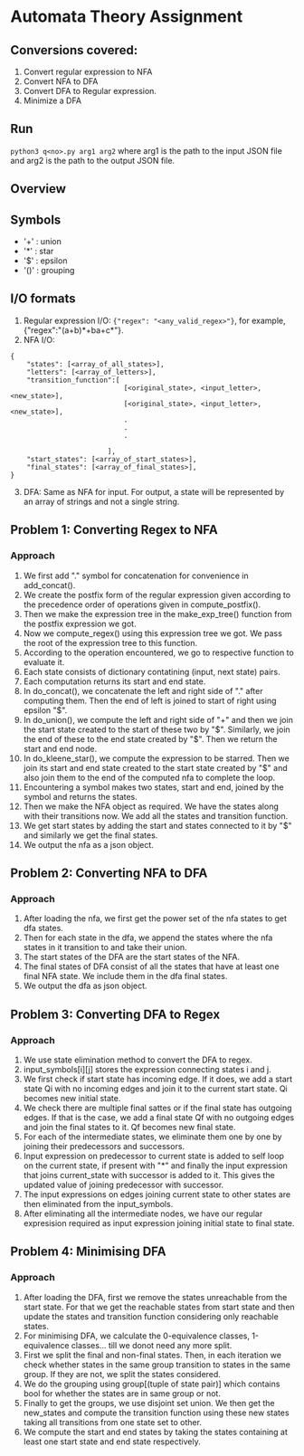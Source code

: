 # Automata Theory Assignment

## Conversions covered:

1. Convert regular expression to NFA
2. Convert NFA to DFA
3. Convert DFA to Regular expression.
4. Minimize a DFA 

## Run
`python3 q<no>.py arg1 arg2` where arg1 is the path to the input JSON file and arg2 is the path to the output JSON file.


## Overview

## Symbols 
- '+' : union 
- '*' : star 
- '$' : epsilon 
- '()' : grouping

## I/O formats
1. Regular expression I/O: `{"regex": "<any_valid_regex>"}`, for example, {"regex":"(a+b)\*+ba+c\*"}.
2. NFA I/O:
```
{
    "states": [<array_of_all_states>],
    "letters": [<array_of_letters>],
    "transition_function":[
                            [<original_state>, <input_letter>, <new_state>],
                            [<original_state>, <input_letter>, <new_state>],
                            .
                            .
                            .
                    
                        ],
    "start_states": [<array_of_start_states>],
    "final_states": [<array_of_final_states>],
}
```
3. DFA: Same as NFA for input. For output, a state will be represented by an array of strings and not a single string.


## Problem 1: Converting Regex to NFA

### Approach

1. We first add "." symbol for concatenation for convenience in add_concat().
2. We create the postfix form of the regular expression given according to the precedence order of operations given in compute_postfix().
3. Then we make the expression tree in the make_exp_tree() function from the postfix expression we got.
4. Now we compute_regex() using this expression tree we got. We pass the root of the expression tree to this function.
5. According to the operation encountered, we go to respective function to evaluate it.
6. Each state consists of dictionary contatining (input, next state) pairs.
7. Each computation returns its start and end state.
8. In do_concat(), we concatenate the left and right side of "." after computing them. Then the end of left is joined to start of right using epsilon "$".
9. In do_union(), we compute the left and right side of "+" and then we join the start state created to the start of these two by "$". Similarly, we join the end of these to the end state created by "$". Then we return the start and end node.
10. In do_kleene_star(), we compute the expression to be starred. Then we join its start and end state created to the start state created by "$" and also join them to the end of the computed nfa to complete the loop.
11. Encountering a symbol makes two states, start and end, joined by the symbol and returns the states.
12. Then we make the NFA object as required. We have the states along with their transitions now. We add all the states and transition function.
13. We get start states by adding the start and states connected to it by "$" and similarly we get the final states.
14. We output the nfa as a json object.

## Problem 2: Converting NFA to DFA

### Approach
1. After loading the nfa, we first get the power set of the nfa states to get dfa states.
2. Then for each state in the dfa, we append the states where the nfa states in it transition to and take their union.
3. The start states of the DFA are the start states of the NFA.
4. The final states of DFA consist of all the states that have at least one final NFA state. We include them in the dfa final states.
5. We output the dfa as json object. 


## Problem 3: Converting DFA to Regex

### Approach
1. We use state elimination method to convert the DFA to regex.
3. input_symbols[i][j] stores the expression connecting states i and j.
4. We first check if start state has incoming edge. If it does, we add a start state Qi with no incoming edges and join it to the current start state. Qi becomes new initial state.
5. We check there are multiple final sattes or if the final state has outgoing edges. If that is the case, we add a final state Qf with no outgoing edges and join the final states to it. Qf becomes new final state. 
6. For each of the intermediate states, we eliminate them one by one by joining their predecessors and successors.
7. Input expression on predecessor to current state is added to self loop on the current state, if present with "*" and finally the input expression that joins current_state with successor is added to it. This gives the updated value of joining predecessor with successor.
8. The input expressions on edges joining current state to other states are then eliminated from the input_symbols.
9. After eliminating all the intermediate nodes, we have our regular expresision required as input expression joining initial state to final state.

## Problem 4: Minimising DFA

### Approach
1. After loading the DFA, first we remove the states unreachable from the start state. For that we get the reachable states from start state and then update the states and transition function considering only reachable states.  
2. For minimising DFA, we calculate the 0-equivalence classes, 1-equivalence classes... till we donot need any more split.
3. First we split the final and non-final states. Then, in each iteration we check whether states in the same group transition to states in the same group. If they are not, we split the states considered.
4. We do the grouping using group[(tuple of state pair)] which contains bool for whether the states are in same group or not.
5. Finally to get the groups, we use disjoint set union. We then get the new_states and compute the transition function using these new states taking all transitions from one state set to other.
6. We compute the start and end states by taking the states containing at least one start state and end state respectively.
